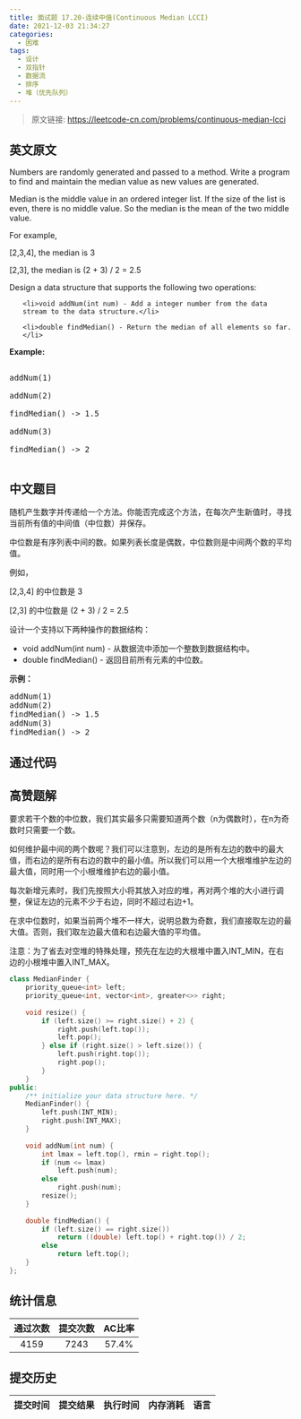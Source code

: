 ```yaml
---
title: 面试题 17.20-连续中值(Continuous Median LCCI)
date: 2021-12-03 21:34:27
categories:
  - 困难
tags:
  - 设计
  - 双指针
  - 数据流
  - 排序
  - 堆（优先队列）
---
```


> 原文链接: https://leetcode-cn.com/problems/continuous-median-lcci


## 英文原文
<div><p>Numbers are randomly generated and passed to a method. Write a program to find and maintain the median value as new values are generated.</p>

<p>Median is the middle value in an ordered integer list. If the size of the list is even, there is no middle value. So the median is the mean of the two middle value.</p>

<p>For example,</p>

<p>[2,3,4], the median is&nbsp;3</p>

<p>[2,3], the median is (2 + 3) / 2 = 2.5</p>

<p>Design a data structure that supports the following two operations:</p>

<ul>
	<li>void addNum(int num) - Add a integer number from the data stream to the data structure.</li>
	<li>double findMedian() - Return the median of all elements so far.</li>
</ul>

<p><strong>Example: </strong></p>

<pre>
addNum(1)
addNum(2)
findMedian() -&gt; 1.5
addNum(3) 
findMedian() -&gt; 2
</pre>
</div>

## 中文题目
<div><p>随机产生数字并传递给一个方法。你能否完成这个方法，在每次产生新值时，寻找当前所有值的中间值（中位数）并保存。</p>

<p>中位数是有序列表中间的数。如果列表长度是偶数，中位数则是中间两个数的平均值。</p>

<p>例如，</p>

<p>[2,3,4]&nbsp;的中位数是 3</p>

<p>[2,3] 的中位数是 (2 + 3) / 2 = 2.5</p>

<p>设计一个支持以下两种操作的数据结构：</p>

<ul>
	<li>void addNum(int num) - 从数据流中添加一个整数到数据结构中。</li>
	<li>double findMedian() - 返回目前所有元素的中位数。</li>
</ul>

<p><strong>示例：</strong></p>

<pre>addNum(1)
addNum(2)
findMedian() -&gt; 1.5
addNum(3) 
findMedian() -&gt; 2
</pre>
</div>

## 通过代码
<RecoDemo>
</RecoDemo>


## 高赞题解
要求若干个数的中位数，我们其实最多只需要知道两个数（n为偶数时），在n为奇数时只需要一个数。

如何维护最中间的两个数呢？我们可以注意到，左边的是所有左边的数中的最大值，而右边的是所有右边的数中的最小值。所以我们可以用一个大根堆维护左边的最大值，同时用一个小根堆维护右边的最小值。

每次新增元素时，我们先按照大小将其放入对应的堆，再对两个堆的大小进行调整，保证左边的元素不少于右边，同时不超过右边+1。

在求中位数时，如果当前两个堆不一样大，说明总数为奇数，我们直接取左边的最大值。否则，我们取左边最大值和右边最大值的平均值。

注意：为了省去对空堆的特殊处理，预先在左边的大根堆中置入INT_MIN，在右边的小根堆中置入INT_MAX。

```cpp
class MedianFinder {
    priority_queue<int> left;
    priority_queue<int, vector<int>, greater<>> right;
    
    void resize() {
        if (left.size() >= right.size() + 2) {
            right.push(left.top());
            left.pop();
        } else if (right.size() > left.size()) {
            left.push(right.top());
            right.pop();
        }
    }
public:
    /** initialize your data structure here. */
    MedianFinder() {
        left.push(INT_MIN);
        right.push(INT_MAX);
    }
    
    void addNum(int num) {
        int lmax = left.top(), rmin = right.top();
        if (num <= lmax)
            left.push(num);
        else
            right.push(num);
        resize();
    }
    
    double findMedian() {
        if (left.size() == right.size())
            return ((double) left.top() + right.top()) / 2;
        else
            return left.top();
    }
};
```

## 统计信息
| 通过次数 | 提交次数 | AC比率 |
| :------: | :------: | :------: |
|    4159    |    7243    |   57.4%   |

## 提交历史
| 提交时间 | 提交结果 | 执行时间 |  内存消耗  | 语言 |
| :------: | :------: | :------: | :--------: | :--------: |
